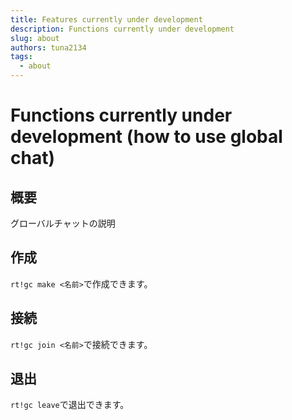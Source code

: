 ```yaml
---
title: Features currently under development
description: Functions currently under development
slug: about
authors: tuna2134
tags:
  - about
---
```


# Functions currently under development (how to use global chat)

## 概要

グローバルチャットの説明

## 作成

`rt!gc make <名前>`で作成できます。

## 接続

`rt!gc join <名前>`で接続できます。

## 退出

`rt!gc leave`で退出できます。